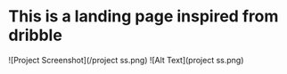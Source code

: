 <h1>This is a  landing page inspired from dribble</h1>
![Project Screenshot](/project ss.png)
![Alt Text](project ss.png)


